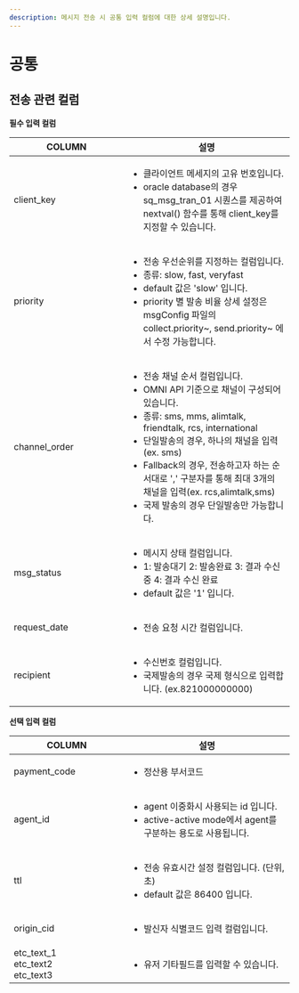 ```yaml
---
description: 메시지 전송 시 공통 입력 컬럼에 대한 상세 설명입니다.
---
```


# 공통

## 전송 관련 컬럼

**필수 입력 컬럼**

<table><thead><tr><th width="189.44444444444446">COLUMN</th><th>설명</th></tr></thead><tbody><tr><td>client_key</td><td><ul><li>클라이언트 메세지의 고유 번호입니다.</li><li>oracle database의 경우 sq_msg_tran_01 시퀀스를 제공하여 nextval() 함수를 통해 client_key를 지정할 수 있습니다.</li></ul></td></tr><tr><td>priority</td><td><ul><li>전송 우선순위를 지정하는 컬럼입니다.</li><li>종류: slow, fast, veryfast</li><li>default 값은 'slow' 입니다.</li><li>priority 별 발송 비율 상세 설정은msgConfig 파일의 collect.priority~, send.priority~ 에서 수정 가능합니다.</li></ul></td></tr><tr><td>channel_order</td><td><ul><li>전송 채널 순서 컬럼입니다.</li><li>OMNI API 기준으로 채널이 구성되어 있습니다.</li><li>종류: sms, mms, alimtalk, friendtalk, rcs, international</li><li>단일발송의 경우, 하나의 채널을 입력 (ex. sms)</li><li>Fallback의 경우, 전송하고자 하는 순서대로 ',' 구분자를 통해 최대 3개의 채널을 입력(ex. rcs,alimtalk,sms)</li><li>국제 발송의 경우 단일발송만 가능합니다.</li></ul></td></tr><tr><td>msg_status</td><td><ul><li>메시지 상태 컬럼입니다.</li><li>1: 발송대기 2: 발송완료 3: 결과 수신 중 4: 결과 수신 완료</li><li>default 값은 '1' 입니다.</li></ul></td></tr><tr><td>request_date</td><td><ul><li>전송 요청 시간 컬럼입니다.</li></ul></td></tr><tr><td>recipient</td><td><ul><li>수신번호 컬럼입니다.</li><li>국제발송의 경우 국제 형식으로 입력합니다. (ex.821000000000)</li></ul></td></tr></tbody></table>

**선택 입력 컬럼**

<table><thead><tr><th width="190.44444444444446">COLUMN</th><th>설명</th></tr></thead><tbody><tr><td>payment_code</td><td><ul><li>정산용 부서코드</li></ul></td></tr><tr><td>agent_id</td><td><ul><li>agent 이중화시 사용되는 id 입니다.</li><li>active-active mode에서 agent를 구분하는 용도로 사용됩니다.</li></ul></td></tr><tr><td>ttl</td><td><ul><li>전송 유효시간 설정 컬럼입니다. (단위, 초)</li><li>default 값은 86400 입니다.</li></ul></td></tr><tr><td>origin_cid</td><td><ul><li>발신자 식별코드 입력 컬럼입니다.</li></ul></td></tr><tr><td>etc_text_1<br>etc_text2<br>etc_text3</td><td><ul><li>유저 기타필드를 입력할 수 있습니다.</li></ul></td></tr></tbody></table>
